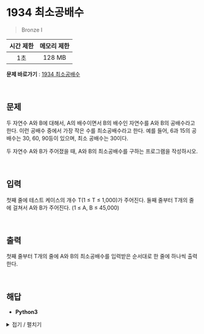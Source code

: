 # 1934 최소공배수
> Bronze I

|시간 제한|메모리 제한|
|:---:|:---:|
|1초|128 MB|

**문제 바로가기** : [1934 최소공배수](https://www.acmicpc.net/problem/1934 "1934 최소공배수")

</br>

## 문제
두 자연수 A와 B에 대해서, A의 배수이면서 B의 배수인 자연수를 A와 B의 공배수라고 한다. 이런 공배수 중에서 가장 작은 수를 최소공배수라고 한다. 예를 들어, 6과 15의 공배수는 30, 60, 90등이 있으며, 최소 공배수는 30이다.

두 자연수 A와 B가 주어졌을 때, A와 B의 최소공배수를 구하는 프로그램을 작성하시오.

</br>

## 입력
첫째 줄에 테스트 케이스의 개수 T(1 ≤ T ≤ 1,000)가 주어진다. 둘째 줄부터 T개의 줄에 걸쳐서 A와 B가 주어진다. (1 ≤ A, B ≤ 45,000)

</br>

## 출력
첫째 줄부터 T개의 줄에 A와 B의 최소공배수를 입력받은 순서대로 한 줄에 하나씩 출력한다.

</br>

## 해답
- **Python3**
<details>
<summary>접기 / 펼치기</summary>
<div markdown="1">

```py
from sys import stdin
loops = int(stdin.readline())

def gcd(a, b):
    while b != 0:
        a, b = b, a % b
    return a

for _ in range(loops):
    a, b = map(int, stdin.readline().split())
    print( int(a * b / gcd(a, b)) )
```

</div>
</details>